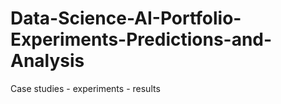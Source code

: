 # Data-Science-AI-Portfolio-Experiments-Predictions-and-Analysis
Case studies - experiments - results

